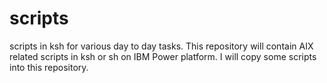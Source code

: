 # scripts
scripts in ksh for various day to day tasks.
This repository will contain AIX related scripts in ksh or sh on IBM Power platform. 
I will copy some scripts into this repository.
